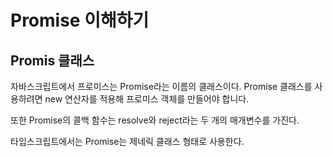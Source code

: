 # Promise 이해하기

## Promis 클래스

자바스크립트에서 프로미스는 Promise라는 이름의 클래스이다.
Promise 클래스를 사용하려면 new 연산자를 적용해 프로미스 객체를 만들어야 합니다.

또한 Promise의 콜백 함수는 resolve와 reject라는 두 개의 매개변수를 가진다.

타입스크립트에서는 Promise는 제네릭 클래스 형태로 사용한다.
